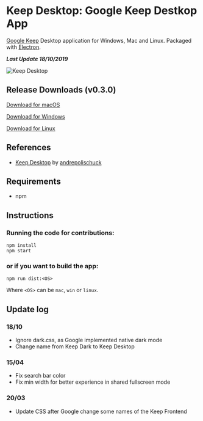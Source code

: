 # Keep Desktop: Google Keep Destkop App
[Google Keep](https://keep.google.com "Google Keep") Desktop application for Windows, Mac and Linux. Packaged with [Electron](https://electronjs.org/ "Electron").

***Last Update 18/10/2019***

![Keep Desktop](https://github.com/lukassr/keep-desktop/blob/master/media/screenshot.png)



## Release Downloads (v0.3.0)
[Download for macOS](https://github.com/lukassr/keep-desktop/releases/download/v0.3.0/Keep.Desktop-0.3.0.dmg)

[Download for Windows](https://github.com/lukassr/keep-desktop/releases/download/v0.3.0/Keep.Desktop.Setup.0.3.0.exe)

[Download for Linux](https://github.com/lukassr/keep-desktop/releases/download/v0.3.0/keepdesktop_0.3.0_amd64.deb)
## References

- [Keep Desktop]( https://github.com/andrepolischuk/keep) by [andrepolischuck](https://github.com/andrepolischuk/)

## Requirements
- npm

## Instructions
### Running the code for contributions:
```
npm install
npm start
```
### or if you want to build the app:
```
npm run dist:<OS>
```
Where `<OS>` can be `mac`, `win` or `linux`.


## Update log

### 18/10
- Ignore dark.css, as Google implemented native dark mode 
- Change name from Keep Dark to Keep Desktop

### 15/04
- Fix search bar color
- Fix min width for better experience in shared fullscreen mode

### 20/03
- Update CSS after Google change some names of the Keep Frontend

